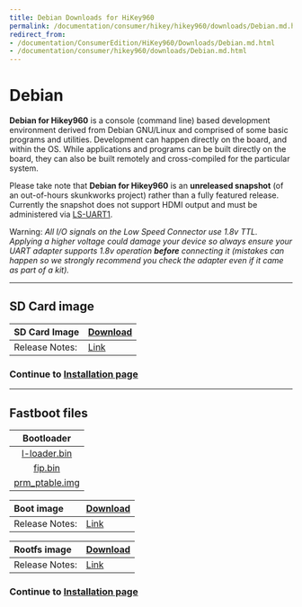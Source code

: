 ```yaml
---
title: Debian Downloads for HiKey960
permalink: /documentation/consumer/hikey/hikey960/downloads/Debian.md.html
redirect_from:
- /documentation/ConsumerEdition/HiKey960/Downloads/Debian.md.html
- /documentation/consumer/hikey960/downloads/Debian.md.html
---
```

# Debian

**Debian for Hikey960** is a console (command line) based development environment derived from Debian GNU/Linux and comprised of some basic programs and utilities. Development can happen directly on the board, and within the OS. While applications and programs can be built directly on the board, they can also be built remotely and cross-compiled for the particular system.

Please take note that **Debian for Hikey960** is an **unreleased snapshot** (of an out-of-hours skunkworks project) rather than a fully featured release. Currently the snapshot does not support HDMI output and must be administered via [LS-UART1](https://www.96boards.org/pinout/).

Warning: *All I/O signals on the Low Speed Connector use 1.8v TTL. Applying a higher voltage could damage your device so always ensure your UART adapter supports 1.8v operation **before** connecting it (mistakes can happen so we strongly recommend you check the adapter even if it came as part of a kit).*

***

## SD Card image

|   SD Card Image   |    [Download](http://snapshots.linaro.org/96boards/hikey/linaro/debian/latest/linaro-stretch-developer-hikey-*.sd.gz) |
|:------------------|:------------------------------------|
|Release Notes:     |[Link](http://snapshots.linaro.org/96boards/hikey/linaro/debian/latest)       |

### Continue to [Installation page](../installation/)

***

## Fastboot files

|   Bootloader    |
|:----------------------------:|
| [l-loader.bin](http://snapshots.linaro.org/reference-platform/components/uefi-staging/latest/hikey960/debug/l-loader.bin)     |
|  [fip.bin](http://snapshots.linaro.org/reference-platform/components/uefi-staging/latest/hikey960/debug/fip.bin)              |
| [prm_ptable.img](http://snapshots.linaro.org/reference-platform/components/uefi-staging/latest/hikey960/debug/prm_ptable.img) |

|   Boot image      |    [Download](http://snapshots.linaro.org/96boards/hikey/linaro/debian/latest/boot-linaro-stretch-developer-hikey-*.img.gz)      |
|:------------------|:-----------------------|
|Release Notes:     |[Link](http://snapshots.linaro.org/96boards/hikey/linaro/debian/latest)      |

|   Rootfs image    |    [Download](http://snapshots.linaro.org/96boards/hikey/linaro/debian/latest/rootfs-linaro-stretch-developer-hikey-*.img.gz)     |
|:------------------|:----------------------------------|
|Release Notes:     |[Link](http://snapshots.linaro.org/96boards/hikey/linaro/debian/latest)      |

### Continue to [Installation page](../installation/)
